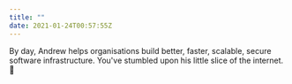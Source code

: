 ```yaml
---
title: ""
date: 2021-01-24T00:57:55Z
---
```


By day, Andrew helps organisations build better, faster, scalable, secure software infrastructure. You've stumbled upon his little slice of the internet. 👋

